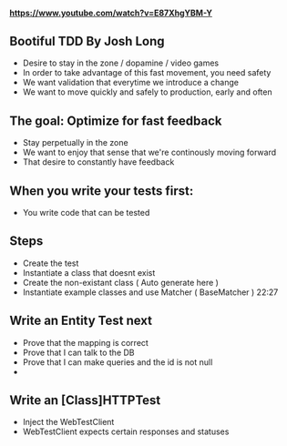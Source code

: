 #### https://www.youtube.com/watch?v=E87XhgYBM-Y

## Bootiful TDD By Josh Long

- Desire to stay in the zone / dopamine / video games 
- In order to take advantage of this fast movement, you need safety
- We want validation that everytime we introduce a change
- We want to move quickly and safely to production, early and often


## The goal: Optimize for fast feedback

- Stay perpetually in the zone
- We want to enjoy that sense that we're continously moving forward
- That desire to constantly have feedback

## When you write your tests first:

- You write code that can be tested


## Steps

- Create the test
- Instantiate a class that doesnt exist
- Create the non-existant class ( Auto generate here )
- Instantiate example classes and use Matcher ( BaseMatcher ) 22:27

## Write an Entity Test next

- Prove that the mapping is correct
- Prove that I can talk to the DB
- Prove that I can make queries and the id is not null
-

## Write an [Class]HTTPTest

- Inject the WebTestClient
- WebTestClient expects certain responses and statuses

